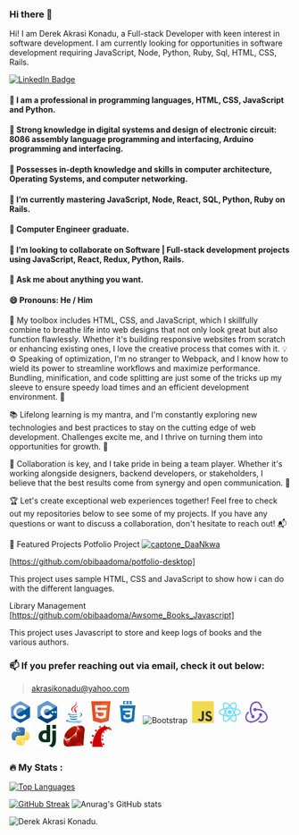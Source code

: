 ### Hi there 👋

Hi! I am Derek Akrasi Konadu, a Full-stack Developer with keen interest in software development. 
I am currently looking for opportunities in software development requiring JavaScript, Node, Python, Ruby, Sql, HTML, CSS, Rails.

<div>
  <a href="https://www.linkedin.com/in/derek-akrasi-konadu-187453151/">
    <img src="https://img.shields.io/badge/LinkedIn-blue?style=for-the-badge&logo=linkedin&logoColor=white" alt="LinkedIn Badge"/>
  </a>
</div>

#### 🌱 I am a professional in programming languages, HTML, CSS, JavaScript and Python.
#### 🌱 Strong knowledge in digital systems and design of electronic circuit: 8086 assembly language programming and interfacing, Arduino programming and interfacing.
#### 🌱 Possesses in-depth knowledge and skills in computer architecture, Operating Systems, and computer networking.
#### 🌱 I’m currently mastering JavaScript, Node, React, SQL, Python, Ruby on Rails.
#### 🌱 Computer Engineer graduate.
#### 👯 I’m looking to collaborate on Software | Full-stack development projects using JavaScript, React, Redux, Python, Rails.
#### 💬 Ask me about anything you want.
#### 😄 Pronouns: He / Him

🎨 My toolbox includes HTML, CSS, and JavaScript, which I skillfully combine to breathe life into web designs that not only look great but also function flawlessly. Whether it's building responsive websites from scratch or enhancing existing ones, I love the creative process that comes with it. 💡
⚙️ Speaking of optimization, I'm no stranger to Webpack, and I know how to wield its power to streamline workflows and maximize performance. Bundling, minification, and code splitting are just some of the tricks up my sleeve to ensure speedy load times and an efficient development environment. 🚀

📚 Lifelong learning is my mantra, and I'm constantly exploring new technologies and best practices to stay on the cutting edge of web development. Challenges excite me, and I thrive on turning them into opportunities for growth. 🌱

🤝 Collaboration is key, and I take pride in being a team player. Whether it's working alongside designers, backend developers, or stakeholders, I believe that the best results come from synergy and open communication. 🤝

🏆 Let's create exceptional web experiences together! Feel free to check out my repositories below to see some of my projects. If you have any questions or want to discuss a collaboration, don't hesitate to reach out! 📬

🌟 Featured Projects
Potfolio Project
[![captone_DaaNkwa](https://github-readme-stats.vercel.app/api/pin/?username=obibaadoma&repo=captone_DaaNkwa&show_owner=true)](https://github.com/obibaadoma/captone_DaaNkwa)

[https://github.com/obibaadoma/potfolio-desktop]

This project uses sample HTML, CSS and JavaScript to show how i can do with the different languages.

Library Management
[https://github.com/obibaadoma/Awsome_Books_Javascript]

This project uses Javascript to store and keep logs of books and the various authors.

### 📫 If you prefer reaching out via email, check it out below:
> [akrasikonadu@yahoo.com](https://www.yahoo.com.com)


<div>
  <img src="https://github.com/devicons/devicon/blob/master/icons/c/c-original.svg" title="C" alt="C" width="40" height="40"/>&nbsp;
  <img src="https://github.com/devicons/devicon/blob/master/icons/cplusplus/cplusplus-original.svg" title="C++" alt="C++" width="40" height="40"/>&nbsp;
  <img src="https://github.com/devicons/devicon/blob/master/icons/java/java-original.svg" title="Java" alt="Java" width="40" height="40"/>&nbsp;
  <img src="https://github.com/devicons/devicon/blob/master/icons/html5/html5-original.svg" title="HTML5" alt="HTML" width="40" height="40"/>&nbsp;
  <img src="https://github.com/devicons/devicon/blob/master/icons/css3/css3-plain-wordmark.svg"  title="CSS3" alt="CSS" width="40" height="40"/>&nbsp;
  <img src="https://cdn.jsdelivr.net/gh/devicons/devicon/icons/bootstrap/bootstrap-original-wordmark.svg" title="Bootstrap" alt="Bootstrap" width="40"   height="40"/>&nbsp;
  <img src="https://github.com/devicons/devicon/blob/master/icons/javascript/javascript-original.svg" title="JavaScript" alt="JavaScript" width="40"      height="40"/>&nbsp;
    <img src="https://github.com/devicons/devicon/blob/master/icons/react/react-original.svg" title="React" alt="React" width="40"      height="40"/>&nbsp;
   <img src="https://github.com/devicons/devicon/blob/master/icons/redux/redux-original.svg" title="Redux" alt="Redux" width="40"      height="40"/>&nbsp;
  <img src="https://github.com/devicons/devicon/blob/master/icons/python/python-original.svg" title="Python" alt="Python" width="40"   height="40"/>&nbsp;
  <img src="https://github.com/devicons/devicon/blob/master/icons/django/django-plain.svg" title="Django" alt="Django" width="40"   height="40"/>&nbsp;
  <img src="https://github.com/devicons/devicon/blob/master/icons/ruby/ruby-original.svg" title="Ruby" alt="Ruby" width="40"   height="40"/>&nbsp;
   <img src="https://github.com/devicons/devicon/blob/master/icons/rails/rails-plain.svg" title="Rails" alt="Rails" width="40"   height="40"/>&nbsp;
</div>


### :fire: My Stats :
[![Top Languages](https://github-readme-stats.vercel.app/api/top-langs/?username=amare1990&layout=compact&langs_count=8&bg_color=0,52fa5a21,4dfcff21,c64dff21&theme=tokyonight)](https://github.com/amare1990/github-readme-stats)

[![GitHub Streak](http://github-readme-streak-stats.herokuapp.com?user=amare1990&show_icons=true&layout=compact&langs_count=8&bg_color=0,52fa5a21,4dfcff21,c64dff21&theme=tokyonight)](https://git.io/streak-stats)
![Anurag's GitHub stats](https://github-readme-stats.vercel.app/api?username=amare1990&show_icons=true&layout=compact&langs_count=8&bg_color=0,52fa5a21,4dfcff21,c64dff21&theme=tokyonight)


<p align="left"> <img src="https://komarev.com/ghpvc/?username=amare1990&label=Profile%20views&color=blueviolet&style=flat" alt="Derek Akrasi Konadu." /> </p>





